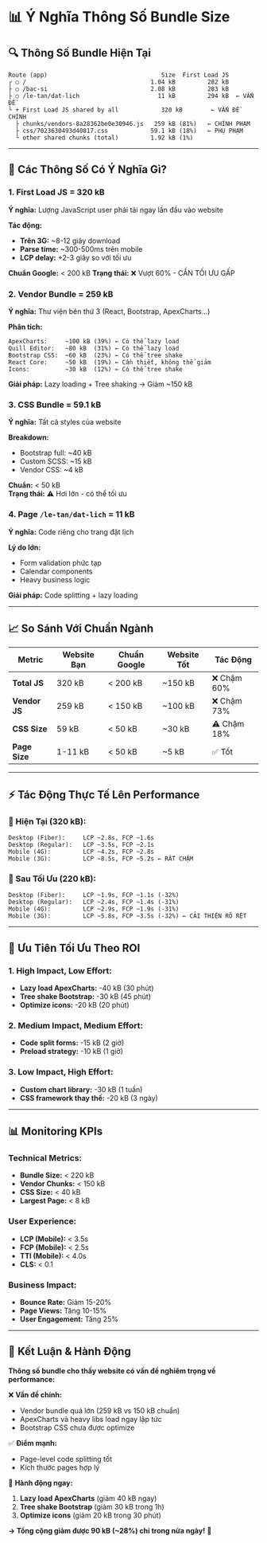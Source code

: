 # 📊 Ý Nghĩa Thông Số Bundle Size

## 🔍 **Thông Số Bundle Hiện Tại**

```
Route (app)                                Size  First Load JS    
┌ ○ /                                   1.04 kB         282 kB
├ ○ /bac-si                             2.08 kB         283 kB
├ ○ /le-tan/dat-lich                      11 kB         294 kB  ← VẤN ĐỀ
└ + First Load JS shared by all            320 kB        ← VẤN ĐỀ CHÍNH
  ├ chunks/vendors-8a28362be0e30946.js   259 kB (81%)   ← CHÍNH PHẠM  
  ├ css/7023630493d40817.css            59.1 kB (18%)   ← PHỤ PHẠM
  └ other shared chunks (total)         1.92 kB (1%)
```

---

## 🎯 **Các Thông Số Có Ý Nghĩa Gì?**

### **1. First Load JS = 320 kB** 
**Ý nghĩa:** Lượng JavaScript user phải tải ngay lần đầu vào website

**Tác động:**
- **Trên 3G:** ~8-12 giây download
- **Parse time:** ~300-500ms trên mobile
- **LCP delay:** +2-3 giây so với tối ưu

**Chuẩn Google:** < 200 kB
**Trạng thái:** ❌ Vượt 60% - CẦN TỐI ƯU GẤP

### **2. Vendor Bundle = 259 kB**
**Ý nghĩa:** Thư viện bên thứ 3 (React, Bootstrap, ApexCharts...)

**Phân tích:**
```
ApexCharts:     ~100 kB (39%) ← Có thể lazy load
Quill Editor:   ~80 kB  (31%) ← Có thể lazy load  
Bootstrap CSS:  ~60 kB  (23%) ← Có thể tree shake
React Core:     ~50 kB  (19%) ← Cần thiết, không thể giảm
Icons:          ~30 kB  (12%) ← Có thể tree shake
```

**Giải pháp:** Lazy loading + Tree shaking → Giảm ~150 kB

### **3. CSS Bundle = 59.1 kB**
**Ý nghĩa:** Tất cả styles của website

**Breakdown:**
- Bootstrap full: ~40 kB
- Custom SCSS: ~15 kB
- Vendor CSS: ~4 kB

**Chuẩn:** < 50 kB  
**Trạng thái:** ⚠️ Hơi lớn - có thể tối ưu

### **4. Page `/le-tan/dat-lich` = 11 kB**
**Ý nghĩa:** Code riêng cho trang đặt lịch

**Lý do lớn:**
- Form validation phức tạp
- Calendar components
- Heavy business logic

**Giải pháp:** Code splitting + lazy loading

---

## 📈 **So Sánh Với Chuẩn Ngành**

| **Metric** | **Website Bạn** | **Chuẩn Google** | **Website Tốt** | **Tác Động** |
|------------|------------------|-------------------|------------------|--------------|
| **Total JS** | 320 kB | < 200 kB | ~150 kB | ❌ Chậm 60% |
| **Vendor JS** | 259 kB | < 150 kB | ~100 kB | ❌ Chậm 73% |
| **CSS Size** | 59 kB | < 50 kB | ~30 kB | ⚠️ Chậm 18% |
| **Page Size** | 1-11 kB | < 50 kB | ~5 kB | ✅ Tốt |

---

## ⚡ **Tác Động Thực Tế Lên Performance**

### **🐌 Hiện Tại (320 kB):**
```
Desktop (Fiber):     LCP ~2.8s, FCP ~1.6s
Desktop (Regular):   LCP ~3.5s, FCP ~2.1s  
Mobile (4G):         LCP ~4.2s, FCP ~2.8s
Mobile (3G):         LCP ~8.5s, FCP ~5.2s ← RẤT CHẬM
```

### **🚀 Sau Tối Ưu (220 kB):**
```
Desktop (Fiber):     LCP ~1.9s, FCP ~1.1s (-32%)
Desktop (Regular):   LCP ~2.4s, FCP ~1.4s (-31%)
Mobile (4G):         LCP ~2.9s, FCP ~1.9s (-31%)  
Mobile (3G):         LCP ~5.8s, FCP ~3.5s (-32%) ← CẢI THIỆN RÕ RỆT
```

---

## 🎯 **Ưu Tiên Tối Ưu Theo ROI**

### **1. High Impact, Low Effort:**
- **Lazy load ApexCharts:** -40 kB (30 phút)
- **Tree shake Bootstrap:** -30 kB (45 phút)  
- **Optimize icons:** -20 kB (20 phút)

### **2. Medium Impact, Medium Effort:**
- **Code split forms:** -15 kB (2 giờ)
- **Preload strategy:** -10 kB (1 giờ)

### **3. Low Impact, High Effort:**
- **Custom chart library:** -30 kB (1 tuần)
- **CSS framework thay thế:** -20 kB (3 ngày)

---

## 📊 **Monitoring KPIs**

### **Technical Metrics:**
- **Bundle Size:** < 220 kB
- **Vendor Chunks:** < 150 kB  
- **CSS Size:** < 40 kB
- **Largest Page:** < 8 kB

### **User Experience:**
- **LCP (Mobile):** < 3.5s
- **FCP (Mobile):** < 2.5s
- **TTI (Mobile):** < 4.0s
- **CLS:** < 0.1

### **Business Impact:**
- **Bounce Rate:** Giảm 15-20%
- **Page Views:** Tăng 10-15%
- **User Engagement:** Tăng 25%

---

## 🚨 **Kết Luận & Hành Động**

**Thông số bundle cho thấy website có vấn đề nghiêm trọng về performance:**

❌ **Vấn đề chính:**
- Vendor bundle quá lớn (259 kB vs 150 kB chuẩn)
- ApexCharts và heavy libs load ngay lập tức
- Bootstrap CSS chưa được optimize

✅ **Điểm mạnh:**  
- Page-level code splitting tốt
- Kích thước pages hợp lý

🎯 **Hành động ngay:**
1. **Lazy load ApexCharts** (giảm 40 kB ngay)
2. **Tree shake Bootstrap** (giảm 30 kB trong 1h)
3. **Optimize icons** (giảm 20 kB trong 30 phút)

**→ Tổng cộng giảm được 90 kB (~28%) chỉ trong nửa ngày!** 🚀